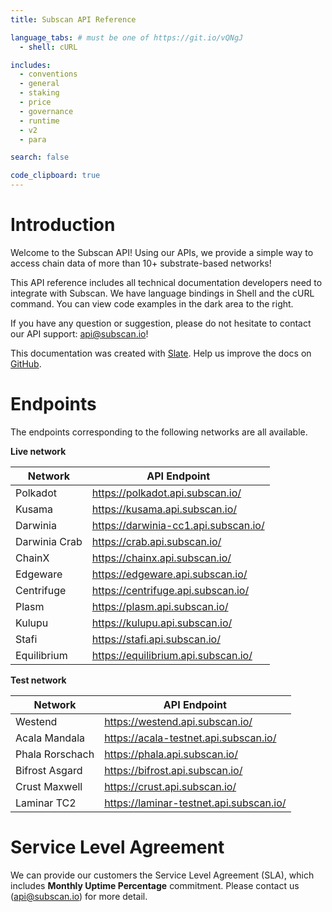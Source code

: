 ```yaml
---
title: Subscan API Reference

language_tabs: # must be one of https://git.io/vQNgJ
  - shell: cURL

includes:
  - conventions
  - general
  - staking
  - price
  - governance
  - runtime
  - v2
  - para

search: false

code_clipboard: true
---
```


# Introduction

Welcome to the Subscan API! Using our APIs, we provide a simple way to access chain data of more than 10+ substrate-based networks!

This API reference includes all technical documentation developers need to integrate with Subscan. We have language bindings in Shell and the cURL command. You can view code examples in the dark area to the right.

If you have any question or suggestion, please do not hesitate to contact our API support: [api@subscan.io](mailto:api@subscan.io)!

This documentation was created with [Slate](https://github.com/slatedocs/slate). Help us improve the docs on [GitHub](https://github.com/itering/subscan-api-docs).

# Endpoints

The endpoints corresponding to the following networks are all available.

**Live network**

| Network       | API Endpoint                           |
| ------------- | -------------------------------------- |
| Polkadot      | <https://polkadot.api.subscan.io/>     |
| Kusama        | <https://kusama.api.subscan.io/>       |
| Darwinia      | <https://darwinia-cc1.api.subscan.io/> |
| Darwinia Crab | <https://crab.api.subscan.io/>         |
| ChainX        | <https://chainx.api.subscan.io/>       |
| Edgeware      | <https://edgeware.api.subscan.io/>     |
| Centrifuge    | <https://centrifuge.api.subscan.io/>   |
| Plasm         | <https://plasm.api.subscan.io/>        |
| Kulupu        | <https://kulupu.api.subscan.io/>       |
| Stafi         | <https://stafi.api.subscan.io/>        |
| Equilibrium   | <https://equilibrium.api.subscan.io/>  |

**Test network**

| Network         | API Endpoint                              |
| --------------- | ----------------------------------------- |
| Westend         | <https://westend.api.subscan.io/>         |
| Acala Mandala   | <https://acala-testnet.api.subscan.io/>   |
| Phala Rorschach | <https://phala.api.subscan.io/>           |
| Bifrost Asgard  | <https://bifrost.api.subscan.io/>         |
| Crust Maxwell   | <https://crust.api.subscan.io/>           |
| Laminar TC2     | <https://laminar-testnet.api.subscan.io/> |

# Service Level Agreement

We can provide our customers the Service Level Agreement (SLA), which includes **Monthly Uptime Percentage** commitment. Please contact us ([api@subscan.io](mailto:api@subscan.io)) for more detail.
